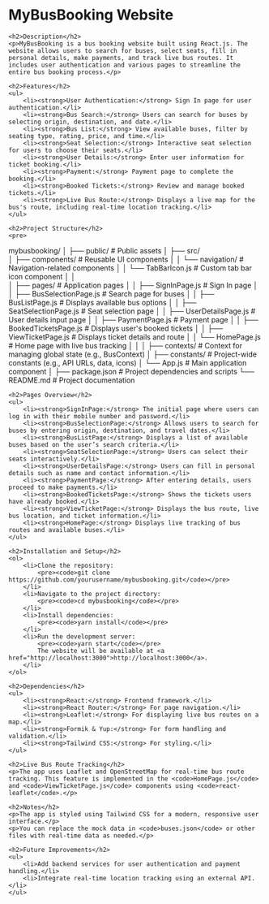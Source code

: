 <!DOCTYPE html>
<html lang="en">
<head>
    <meta charset="UTF-8">
    <meta name="viewport" content="width=device-width, initial-scale=1.0">
    <title>MyBusBooking Website</title>
</head>
<body>
    <h1>MyBusBooking Website</h1>

    <h2>Description</h2>
    <p>MyBusBooking is a bus booking website built using React.js. The website allows users to search for buses, select seats, fill in personal details, make payments, and track live bus routes. It includes user authentication and various pages to streamline the entire bus booking process.</p>

    <h2>Features</h2>
    <ul>
        <li><strong>User Authentication:</strong> Sign In page for user authentication.</li>
        <li><strong>Bus Search:</strong> Users can search for buses by selecting origin, destination, and date.</li>
        <li><strong>Bus List:</strong> View available buses, filter by seating type, rating, price, and time.</li>
        <li><strong>Seat Selection:</strong> Interactive seat selection for users to choose their seats.</li>
        <li><strong>User Details:</strong> Enter user information for ticket booking.</li>
        <li><strong>Payment:</strong> Payment page to complete the booking.</li>
        <li><strong>Booked Tickets:</strong> Review and manage booked tickets.</li>
        <li><strong>Live Bus Route:</strong> Displays a live map for the bus's route, including real-time location tracking.</li>
    </ul>

    <h2>Project Structure</h2>
    <pre>
mybusbooking/
│
├── public/                 # Public assets
│
├── src/                    
│   ├── components/         # Reusable UI components
│   │   └── navigation/     # Navigation-related components
│   │       └── TabBarIcon.js   # Custom tab bar icon component
│   │   
│   ├── pages/              # Application pages
│   │   ├── SignInPage.js   # Sign In page
│   │   ├── BusSelectionPage.js  # Search page for buses
│   │   ├── BusListPage.js  # Displays available bus options
│   │   ├── SeatSelectionPage.js  # Seat selection page
│   │   ├── UserDetailsPage.js    # User details input page
│   │   ├── PaymentPage.js  # Payment page
│   │   ├── BookedTicketsPage.js  # Displays user's booked tickets
│   │   ├── ViewTicketPage.js # Displays ticket details and route
│   │   └── HomePage.js      # Home page with live bus tracking
│   │
│   ├── contexts/           # Context for managing global state (e.g., BusContext)
│   ├── constants/          # Project-wide constants (e.g., API URLs, data, icons)
│   └── App.js              # Main application component
│
├── package.json            # Project dependencies and scripts
└── README.md               # Project documentation
    </pre>

    <h2>Pages Overview</h2>
    <ul>
        <li><strong>SignInPage:</strong> The initial page where users can log in with their mobile number and password.</li>
        <li><strong>BusSelectionPage:</strong> Allows users to search for buses by entering origin, destination, and travel dates.</li>
        <li><strong>BusListPage:</strong> Displays a list of available buses based on the user’s search criteria.</li>
        <li><strong>SeatSelectionPage:</strong> Users can select their seats interactively.</li>
        <li><strong>UserDetailsPage:</strong> Users can fill in personal details such as name and contact information.</li>
        <li><strong>PaymentPage:</strong> After entering details, users proceed to make payments.</li>
        <li><strong>BookedTicketsPage:</strong> Shows the tickets users have already booked.</li>
        <li><strong>ViewTicketPage:</strong> Displays the bus route, live bus location, and ticket information.</li>
        <li><strong>HomePage:</strong> Displays live tracking of bus routes and available buses.</li>
    </ul>

    <h2>Installation and Setup</h2>
    <ol>
        <li>Clone the repository:
            <pre><code>git clone https://github.com/yourusername/mybusbooking.git</code></pre>
        </li>
        <li>Navigate to the project directory:
            <pre><code>cd mybusbooking</code></pre>
        </li>
        <li>Install dependencies:
            <pre><code>yarn install</code></pre>
        </li>
        <li>Run the development server:
            <pre><code>yarn start</code></pre>
            The website will be available at <a href="http://localhost:3000">http://localhost:3000</a>.
        </li>
    </ol>

    <h2>Dependencies</h2>
    <ul>
        <li><strong>React:</strong> Frontend framework.</li>
        <li><strong>React Router:</strong> For page navigation.</li>
        <li><strong>Leaflet:</strong> For displaying live bus routes on a map.</li>
        <li><strong>Formik & Yup:</strong> For form handling and validation.</li>
        <li><strong>Tailwind CSS:</strong> For styling.</li>
    </ul>

    <h2>Live Bus Route Tracking</h2>
    <p>The app uses Leaflet and OpenStreetMap for real-time bus route tracking. This feature is implemented in the <code>HomePage.js</code> and <code>ViewTicketPage.js</code> components using <code>react-leaflet</code>.</p>

    <h2>Notes</h2>
    <p>The app is styled using Tailwind CSS for a modern, responsive user interface.</p>
    <p>You can replace the mock data in <code>buses.json</code> or other files with real-time data as needed.</p>

    <h2>Future Improvements</h2>
    <ul>
        <li>Add backend services for user authentication and payment handling.</li>
        <li>Integrate real-time location tracking using an external API.</li>
    </ul>
</body>
</html>
